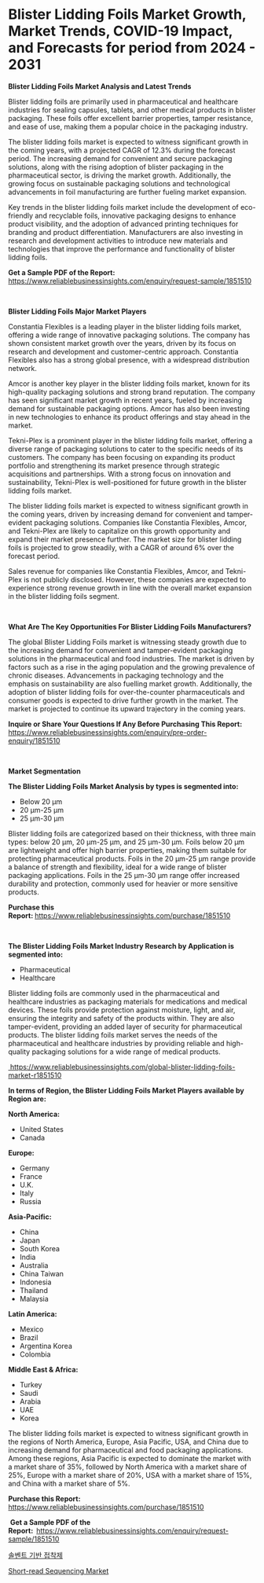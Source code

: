 <p><h1>Blister Lidding Foils Market Growth, Market Trends, COVID-19 Impact, and Forecasts for period from 2024 - 2031</h1></p><p><strong>Blister Lidding Foils Market Analysis and Latest Trends</strong></p>
<p><p>Blister lidding foils are primarily used in pharmaceutical and healthcare industries for sealing capsules, tablets, and other medical products in blister packaging. These foils offer excellent barrier properties, tamper resistance, and ease of use, making them a popular choice in the packaging industry.</p><p>The blister lidding foils market is expected to witness significant growth in the coming years, with a projected CAGR of 12.3% during the forecast period. The increasing demand for convenient and secure packaging solutions, along with the rising adoption of blister packaging in the pharmaceutical sector, is driving the market growth. Additionally, the growing focus on sustainable packaging solutions and technological advancements in foil manufacturing are further fueling market expansion.</p><p>Key trends in the blister lidding foils market include the development of eco-friendly and recyclable foils, innovative packaging designs to enhance product visibility, and the adoption of advanced printing techniques for branding and product differentiation. Manufacturers are also investing in research and development activities to introduce new materials and technologies that improve the performance and functionality of blister lidding foils.</p></p>
<p><strong>Get a Sample PDF of the Report:&nbsp;</strong> <a href="https://www.reliablebusinessinsights.com/enquiry/request-sample/1851510">https://www.reliablebusinessinsights.com/enquiry/request-sample/1851510</a></p>
<p>&nbsp;</p>
<p><strong>Blister Lidding Foils Major Market Players</strong></p>
<p><p>Constantia Flexibles is a leading player in the blister lidding foils market, offering a wide range of innovative packaging solutions. The company has shown consistent market growth over the years, driven by its focus on research and development and customer-centric approach. Constantia Flexibles also has a strong global presence, with a widespread distribution network.</p><p>Amcor is another key player in the blister lidding foils market, known for its high-quality packaging solutions and strong brand reputation. The company has seen significant market growth in recent years, fueled by increasing demand for sustainable packaging options. Amcor has also been investing in new technologies to enhance its product offerings and stay ahead in the market.</p><p>Tekni-Plex is a prominent player in the blister lidding foils market, offering a diverse range of packaging solutions to cater to the specific needs of its customers. The company has been focusing on expanding its product portfolio and strengthening its market presence through strategic acquisitions and partnerships. With a strong focus on innovation and sustainability, Tekni-Plex is well-positioned for future growth in the blister lidding foils market.</p><p>The blister lidding foils market is expected to witness significant growth in the coming years, driven by increasing demand for convenient and tamper-evident packaging solutions. Companies like Constantia Flexibles, Amcor, and Tekni-Plex are likely to capitalize on this growth opportunity and expand their market presence further. The market size for blister lidding foils is projected to grow steadily, with a CAGR of around 6% over the forecast period.</p><p>Sales revenue for companies like Constantia Flexibles, Amcor, and Tekni-Plex is not publicly disclosed. However, these companies are expected to experience strong revenue growth in line with the overall market expansion in the blister lidding foils segment.</p></p>
<p>&nbsp;</p>
<p><strong>What Are The Key Opportunities For Blister Lidding Foils Manufacturers?</strong></p>
<p><p>The global Blister Lidding Foils market is witnessing steady growth due to the increasing demand for convenient and tamper-evident packaging solutions in the pharmaceutical and food industries. The market is driven by factors such as a rise in the aging population and the growing prevalence of chronic diseases. Advancements in packaging technology and the emphasis on sustainability are also fuelling market growth. Additionally, the adoption of blister lidding foils for over-the-counter pharmaceuticals and consumer goods is expected to drive further growth in the market. The market is projected to continue its upward trajectory in the coming years.</p></p>
<p><strong>Inquire or Share Your Questions If Any Before Purchasing This Report:</strong> <a href="https://www.reliablebusinessinsights.com/enquiry/pre-order-enquiry/1851510">https://www.reliablebusinessinsights.com/enquiry/pre-order-enquiry/1851510</a></p>
<p>&nbsp;</p>
<p><strong>Market Segmentation</strong></p>
<p><strong>The Blister Lidding Foils Market Analysis by types is segmented into:</strong></p>
<p><ul><li>Below 20 μm</li><li>20 μm-25 μm</li><li>25 μm-30 μm</li></ul></p>
<p><p>Blister lidding foils are categorized based on their thickness, with three main types: below 20 μm, 20 μm-25 μm, and 25 μm-30 μm. Foils below 20 μm are lightweight and offer high barrier properties, making them suitable for protecting pharmaceutical products. Foils in the 20 μm-25 μm range provide a balance of strength and flexibility, ideal for a wide range of blister packaging applications. Foils in the 25 μm-30 μm range offer increased durability and protection, commonly used for heavier or more sensitive products.</p></p>
<p><strong>Purchase this Report:&nbsp;</strong><a href="https://www.reliablebusinessinsights.com/purchase/1851510">https://www.reliablebusinessinsights.com/purchase/1851510</a></p>
<p>&nbsp;</p>
<p><strong>The Blister Lidding Foils Market Industry Research by Application is segmented into:</strong></p>
<p><ul><li>Pharmaceutical</li><li>Healthcare</li></ul></p>
<p><p>Blister lidding foils are commonly used in the pharmaceutical and healthcare industries as packaging materials for medications and medical devices. These foils provide protection against moisture, light, and air, ensuring the integrity and safety of the products within. They are also tamper-evident, providing an added layer of security for pharmaceutical products. The blister lidding foils market serves the needs of the pharmaceutical and healthcare industries by providing reliable and high-quality packaging solutions for a wide range of medical products.</p></p>
<p><a href="https://www.reliablebusinessinsights.com/global-blister-lidding-foils-market-r1851510">&nbsp;https://www.reliablebusinessinsights.com/global-blister-lidding-foils-market-r1851510</a></p>
<p><strong>In terms of Region, the Blister Lidding Foils Market Players available by Region are:</strong></p>
<p>
    <p> <strong> North America: </strong>
        <ul>
            <li>United States</li>
            <li>Canada</li>
        </ul>
        </p> 
    <p> <strong> Europe: </strong>
        <ul>
            <li>Germany</li>
            <li>France</li>
            <li>U.K.</li>
            <li>Italy</li>
            <li>Russia</li>
        </ul>
        </p> 
    <p> <strong> Asia-Pacific: </strong>
        <ul>
            <li>China</li>
            <li>Japan</li>
            <li>South Korea</li>
            <li>India</li>
            <li>Australia</li>
            <li>China Taiwan</li>
            <li>Indonesia</li>
            <li>Thailand</li>
            <li>Malaysia</li>
        </ul>
        </p> 
    <p> <strong> Latin America: </strong>
        <ul>
            <li>Mexico</li>
            <li>Brazil</li>
            <li>Argentina Korea</li>
            <li>Colombia</li>
        </ul>
        </p> 
    <p> <strong> Middle East & Africa: </strong>
        <ul>
            <li>Turkey</li>
            <li>Saudi</li>
            <li>Arabia</li>
            <li>UAE</li>
            <li>Korea</li>
        </ul>
    </p>
    </p>
<p><p>The blister lidding foils market is expected to witness significant growth in the regions of North America, Europe, Asia Pacific, USA, and China due to increasing demand for pharmaceutical and food packaging applications. Among these regions, Asia Pacific is expected to dominate the market with a market share of 35%, followed by North America with a market share of 25%, Europe with a market share of 20%, USA with a market share of 15%, and China with a market share of 5%.</p></p>
<p><strong>Purchase this Report: </strong><a href="https://www.reliablebusinessinsights.com/purchase/1851510">https://www.reliablebusinessinsights.com/purchase/1851510</a></p>
<p>&nbsp;<strong>Get a Sample PDF of the Report:&nbsp;&nbsp;</strong><a href="https://www.reliablebusinessinsights.com/enquiry/request-sample/1851510">https://www.reliablebusinessinsights.com/enquiry/request-sample/1851510</a></p>
<p><strong></strong></p>
<p><p><a href="https://github.com/tukangkrupk/Market-Research-Report-List-1/blob/main/8889911186321.md">솔벤트 기반 접착제</a></p><p><a href="https://medium.com/@rizalfadhilah131_47177/short-read-sequencing-market-size-is-growing-at-cagr-of-12-5-8ad3960fa0a4">Short-read Sequencing Market</a></p></p>